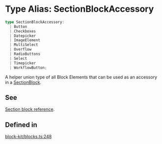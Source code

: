 # Type Alias: SectionBlockAccessory

```ts
type SectionBlockAccessory: 
  | Button
  | Checkboxes
  | Datepicker
  | ImageElement
  | MultiSelect
  | Overflow
  | RadioButtons
  | Select
  | Timepicker
  | WorkflowButton;
```

A helper union type of all Block Elements that can be used as an accessory in a [SectionBlock](../interfaces/SectionBlock.md).

## See

[Section block reference](https://api.slack.com/reference/block-kit/blocks#section).

## Defined in

[block-kit/blocks.ts:248](https://github.com/slackapi/node-slack-sdk/blob/c15385ef93ccdde9702f52f7d1f445999203d794/packages/types/src/block-kit/blocks.ts#L248)
